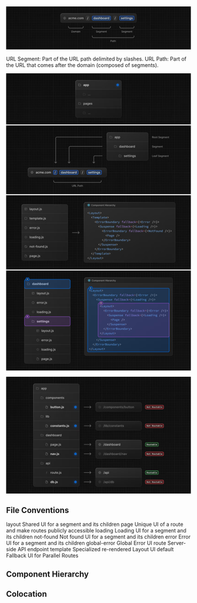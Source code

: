
![alt text](image-1.png)

URL Segment: Part of the URL path delimited by slashes.
URL Path: Part of the URL that comes after the domain (composed of segments).

![alt text](image-2.png)
![alt text](image-3.png)
![alt text](image-4.png)
![alt text](image-5.png)



![alt text](image-6.png)


## File Conventions

layout	Shared UI for a segment and its children
page	Unique UI of a route and make routes publicly accessible
loading	Loading UI for a segment and its children
not-found	Not found UI for a segment and its children
error	Error UI for a segment and its children
global-error	Global Error UI
route	Server-side API endpoint
template	Specialized re-rendered Layout UI
default	Fallback UI for Parallel Routes

## Component Hierarchy

## Colocation